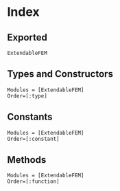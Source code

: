 # Index

## Exported
```@docs
ExtendableFEM
```

## Types and Constructors
```@index
Modules = [ExtendableFEM]
Order=[:type]
```

## Constants

```@index
Modules = [ExtendableFEM]
Order=[:constant]
```

## Methods

```@index
Modules = [ExtendableFEM]
Order=[:function]
```